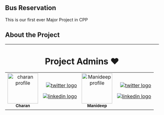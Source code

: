 ## Bus Reservation
This is our first ever Major Project in CPP

## About the Project


---
<h1 align=center> Project Admins ❤️ </h1>
 <table align="center">
        <tbody>
          <tr>
              <!-- CHARAN -->
            <td align="center">
                <a href="https://github.com/CharanMC-cyb">
                  <img src="https://avatars.githubusercontent.com/CharanMC-cyb" alt="charan profile" width="100px"/><br><sub><b>Charan</b></sub>
               </a>
            </td>
            <td align="right">
                <p>
                    <a href="https://twitter.com/charanmc_23">
                        <img src="https://img.shields.io/badge/twitter-%231DA1F2.svg?&style=for-the-badge&logo=twitter&logoColor=white" alt="twitter logo">
                    </a>
                </p>
                <p>
                    <a href="https://www.linkedin.com/in/charan-mc-50725a1ba/">
                        <img src="https://img.shields.io/badge/linkedin-%230077B5.svg?&style=for-the-badge&logo=linkedin&logoColor=white" alt="linkedin logo">
                    </a>
                </p>
            </td>
            <!-- MANIDEEP -->
            <td align="center">
                <a href="https://github.com/Manideep-Kunjeti">
                  <img src="https://avatars.githubusercontent.com/Manideep-Kunjeti" alt="Manideep profile" width="100px"/><br><sub><b>Manideep</b></sub>
               </a>
            </td>
            <td align="right">
                <p>
                    <a href="https://twitter.com/Manideep085">
                        <img src="https://img.shields.io/badge/twitter-%231DA1F2.svg?&style=for-the-badge&logo=twitter&logoColor=white" alt="twitter logo">
                    </a>
                </p>
                <p>
                    <a href="https://www.linkedin.com/in/manideep-k-02a4b0208/">
                        <img src="https://img.shields.io/badge/linkedin-%230077B5.svg?&style=for-the-badge&logo=linkedin&logoColor=white" alt="linkedin logo">
                    </a>
                </p>
            </td>
          </tr>
        </tbody>
      </table>
      
